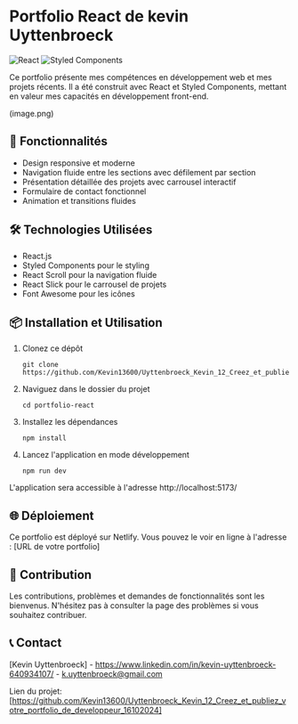 # Portfolio React de kevin Uyttenbroeck

![React](https://img.shields.io/badge/React-20232A?style=for-the-badge&logo=react&logoColor=61DAFB)
![Styled Components](https://img.shields.io/badge/styled--components-DB7093?style=for-the-badge&logo=styled-components&logoColor=white)

Ce portfolio présente mes compétences en développement web et mes projets récents. Il a été construit avec React et Styled Components, mettant en valeur mes capacités en développement front-end.

(image.png)

## 🚀 Fonctionnalités

- Design responsive et moderne
- Navigation fluide entre les sections avec défilement par section
- Présentation détaillée des projets avec carrousel interactif
- Formulaire de contact fonctionnel
- Animation et transitions fluides

## 🛠️ Technologies Utilisées

- React.js
- Styled Components pour le styling
- React Scroll pour la navigation fluide
- React Slick pour le carrousel de projets
- Font Awesome pour les icônes

## 📦 Installation et Utilisation

1. Clonez ce dépôt
   ```
   git clone https://github.com/Kevin13600/Uyttenbroeck_Kevin_12_Creez_et_publiez_votre_portfolio_de_developpeur_16102024.git
   ```
2. Naviguez dans le dossier du projet
   ```
   cd portfolio-react
   ```
3. Installez les dépendances
   ```
   npm install
   ```
4. Lancez l'application en mode développement
   ```
   npm run dev
   ```

L'application sera accessible à l'adresse http://localhost:5173/

## 🌐 Déploiement

Ce portfolio est déployé sur Netlify. Vous pouvez le voir en ligne à l'adresse : [URL de votre portfolio]

## 🤝 Contribution

Les contributions, problèmes et demandes de fonctionnalités sont les bienvenus. N'hésitez pas à consulter la page des problèmes si vous souhaitez contribuer.



## 📞 Contact

[Kevin Uyttenbroeck] - https://www.linkedin.com/in/kevin-uyttenbroeck-640934107/ - k.uyttenbroeck@gmail.com

Lien du projet: [https://github.com/Kevin13600/Uyttenbroeck_Kevin_12_Creez_et_publiez_votre_portfolio_de_developpeur_16102024]
